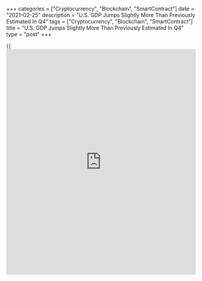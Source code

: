 +++
categories = ["Cryptocurrency", "Blockchain", "SmartContract"]
date = "2021-02-25"
description = "U.S. GDP Jumps Slightly More Than Previously Estimated In Q4"
tags = ["Cryptocurrency", "Blockchain", "SmartContract"]
title = "U.S. GDP Jumps Slightly More Than Previously Estimated In Q4"
type = "post"
+++

{{<iframe id="large-banner" src="https://www.bounty.group/#slide=21.0" width="100%" height="600" scrolling="no" style="border: 0px solid rgb(216, 221, 230); border-radius: 3px;">}}

Revised data released by the Commerce Department on Thursday showed U.S.
gross domestic product jumped by slightly more than originally estimated
in the fourth quarter of 2020.

The Commerce Department said GDP surged up by 4.1 percent in the fourth
quarter compared to the previously reported 4.0 percent spike. The
upward revision matched economist estimates.

The slightly stronger than previously estimated GDP growth came as
upward revisions to residential fixed investment, private inventory
investment, and state and local government spending were partly offset
by a downward revision to consumer spending.

For comments and feedback [contact](https://www.playgroundfx.com/contact/): editorial@rtt[news](https://www.letsplayfx.com/blog/forex-news-website/).com

[Economic News][1]

 **What parts of the world are seeing the best (and worst) economic
performances lately? Click[here][2] to check out our [Econ Scorecard][2]
and find out! See up-to-the-moment [ranking](https://www.playgroundfx.com/blog/crypto-exchange-ranking/)s for the best and worst
performers in [GDP][3], [unemployment rate][4], [inflation][2] and much
more.**

   1. www.rtt[news](https://www.letsplayfx.com/blog/forex-news-website/).com/Content/EconomicNews.aspx
   2. www.rtt[news](https://www.letsplayfx.com/blog/forex-news-website/).com/economic-scorecard/world-rank/CPI/highest-performance.aspx
   3. www.rtt[news](https://www.letsplayfx.com/blog/forex-news-website/).com/economic-scorecard/world-rank/GDP/highest-performance.aspx
   4. www.rtt[news](https://www.letsplayfx.com/blog/forex-news-website/).com/economic-scorecard/world-rank/unemployment-rate/lowest-performance.aspx